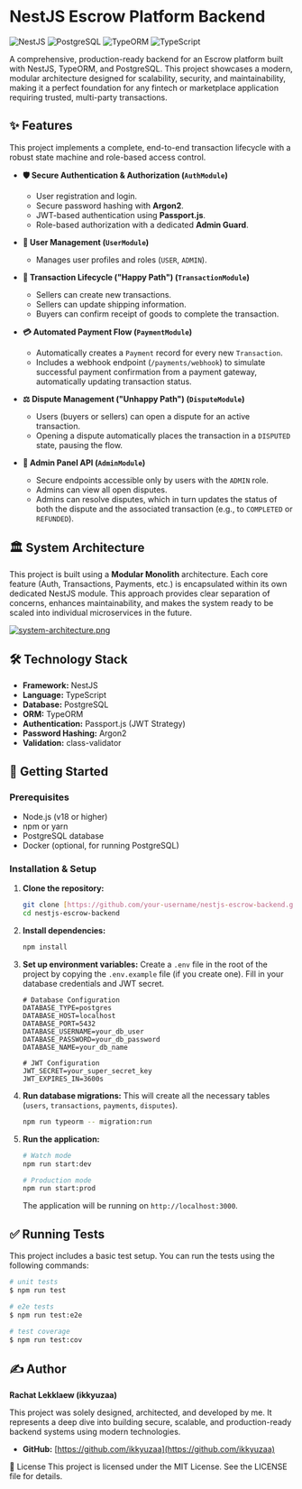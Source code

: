 # NestJS Escrow Platform Backend

![NestJS](https://img.shields.io/badge/nestjs-%23E0234E.svg?style=for-the-badge&logo=nestjs&logoColor=white) ![PostgreSQL](https://img.shields.io/badge/postgresql-%23316192.svg?style=for-the-badge&logo=postgresql&logoColor=white) ![TypeORM](https://img.shields.io/badge/TypeORM-262627?style=for-the-badge&logo=typeorm&logoColor=white) ![TypeScript](https://img.shields.io/badge/typescript-%23007ACC.svg?style=for-the-badge&logo=typescript&logoColor=white)

A comprehensive, production-ready backend for an Escrow platform built with NestJS, TypeORM, and PostgreSQL. This project showcases a modern, modular architecture designed for scalability, security, and maintainability, making it a perfect foundation for any fintech or marketplace application requiring trusted, multi-party transactions.

## ✨ Features

This project implements a complete, end-to-end transaction lifecycle with a robust state machine and role-based access control.

* **🛡️ Secure Authentication & Authorization (`AuthModule`)**
    * User registration and login.
    * Secure password hashing with **Argon2**.
    * JWT-based authentication using **Passport.js**.
    * Role-based authorization with a dedicated **Admin Guard**.

* **👤 User Management (`UserModule`)**
    * Manages user profiles and roles (`USER`, `ADMIN`).

* **🔄 Transaction Lifecycle ("Happy Path") (`TransactionModule`)**
    * Sellers can create new transactions.
    * Sellers can update shipping information.
    * Buyers can confirm receipt of goods to complete the transaction.

* **💳 Automated Payment Flow (`PaymentModule`)**
    * Automatically creates a `Payment` record for every new `Transaction`.
    * Includes a webhook endpoint (`/payments/webhook`) to simulate successful payment confirmation from a payment gateway, automatically updating transaction status.

* **⚖️ Dispute Management ("Unhappy Path") (`DisputeModule`)**
    * Users (buyers or sellers) can open a dispute for an active transaction.
    * Opening a dispute automatically places the transaction in a `DISPUTED` state, pausing the flow.

* **👑 Admin Panel API (`AdminModule`)**
    * Secure endpoints accessible only by users with the `ADMIN` role.
    * Admins can view all open disputes.
    * Admins can resolve disputes, which in turn updates the status of both the dispute and the associated transaction (e.g., to `COMPLETED` or `REFUNDED`).

## 🏛️ System Architecture

This project is built using a **Modular Monolith** architecture. Each core feature (Auth, Transactions, Payments, etc.) is encapsulated within its own dedicated NestJS module. This approach provides clear separation of concerns, enhances maintainability, and makes the system ready to be scaled into individual microservices in the future.

[![system-architecture.png](https://i.postimg.cc/qRw5yR95/system-architecture.png)](https://postimg.cc/DJW6K2fr)

## 🛠️ Technology Stack

* **Framework:** NestJS
* **Language:** TypeScript
* **Database:** PostgreSQL
* **ORM:** TypeORM
* **Authentication:** Passport.js (JWT Strategy)
* **Password Hashing:** Argon2
* **Validation:** class-validator

## 🚀 Getting Started

### Prerequisites

* Node.js (v18 or higher)
* npm or yarn
* PostgreSQL database
* Docker (optional, for running PostgreSQL)

### Installation & Setup

1.  **Clone the repository:**
    ```bash
    git clone [https://github.com/your-username/nestjs-escrow-backend.git](https://github.com/your-username/nestjs-escrow-backend.git)
    cd nestjs-escrow-backend
    ```

2.  **Install dependencies:**
    ```bash
    npm install
    ```

3.  **Set up environment variables:**
    Create a `.env` file in the root of the project by copying the `.env.example` file (if you create one). Fill in your database credentials and JWT secret.
    ```env
    # Database Configuration
    DATABASE_TYPE=postgres
    DATABASE_HOST=localhost
    DATABASE_PORT=5432
    DATABASE_USERNAME=your_db_user
    DATABASE_PASSWORD=your_db_password
    DATABASE_NAME=your_db_name

    # JWT Configuration
    JWT_SECRET=your_super_secret_key
    JWT_EXPIRES_IN=3600s
    ```

4.  **Run database migrations:**
    This will create all the necessary tables (`users`, `transactions`, `payments`, `disputes`).
    ```bash
    npm run typeorm -- migration:run
    ```

5.  **Run the application:**
    ```bash
    # Watch mode
    npm run start:dev

    # Production mode
    npm run start:prod
    ```
    The application will be running on `http://localhost:3000`.

## ✅ Running Tests

This project includes a basic test setup. You can run the tests using the following commands:

```bash
# unit tests
$ npm run test

# e2e tests
$ npm run test:e2e

# test coverage
$ npm run test:cov
```

## ✍️ Author

**Rachat Lekklaew (ikkyuzaa)**

This project was solely designed, architected, and developed by me. It represents a deep dive into building secure, scalable, and production-ready backend systems using modern technologies.

* **GitHub:** [https://github.com/ikkyuzaa](https://github.com/ikkyuzaa)

📄 License
This project is licensed under the MIT License. See the LICENSE file for details.
